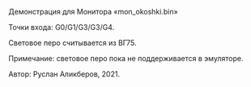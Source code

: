 Демонстрация для Монитора «mon_okoshki.bin»

Точки входа: G0/G1/G3/G3/G4.

Световое перо считывается из ВГ75.

Примечание: световое перо пока не поддерживается в эмуляторе.

Автор: Руслан Аликберов, 2021.
